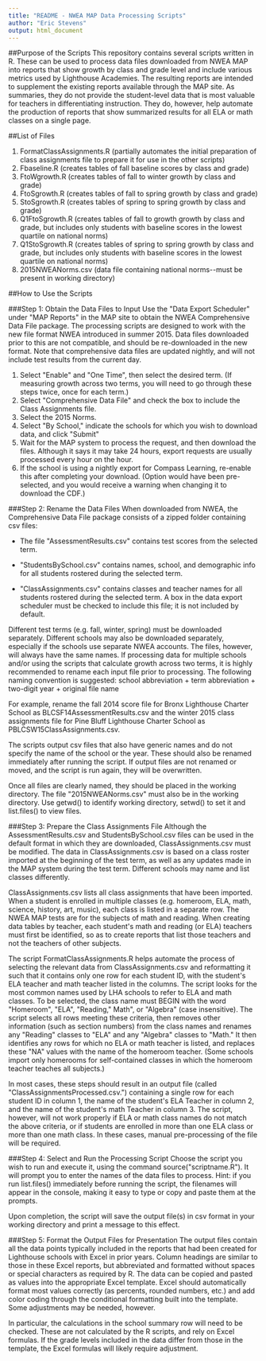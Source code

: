 ```yaml
---
title: "README - NWEA MAP Data Processing Scripts"
author: "Eric Stevens"
output: html_document
---
```


##Purpose of the Scripts
This repository contains several scripts written in R. These can be used to process data files downloaded from NWEA MAP into reports that show growth by class and grade level and include various metrics used by Lighthouse Academies. The resulting reports are intended to supplement the existing reports available through the MAP site. As summaries, they do not provide the student-level data that is most valuable for teachers in differentiating instruction. They do, however, help automate the production of reports that show summarized results for all ELA or math classes on a single page.

##List of Files
1. FormatClassAssignments.R (partially automates the initial preparation of class assignments file to prepare it for use in the other scripts)
2. Fbaseline.R (creates tables of fall baseline scores by class and grade)
3. FtoWgrowth.R (creates tables of fall to winter growth by class and grade)
4. FtoSgrowth.R (creates tables of fall to spring growth by class and grade)
5. StoSgrowth.R (creates tables of spring to spring growth by class and grade)
6. Q1FtoSgrowth.R (creates tables of fall to growth growth by class and grade, but includes only students with baseline scores in the lowest quartile on national norms)
7. Q1StoSgrowth.R (creates tables of spring to spring growth by class and grade, but includes only students with baseline scores in the lowest quartile on national norms)
8. 2015NWEANorms.csv (data file containing national norms--must be present in working directory)

##How to Use the Scripts

###Step 1: Obtain the Data Files to Input
Use the "Data Export Scheduler" under "MAP Reports" in the MAP site to obtain the NWEA Comprehensive Data File package. The processing scripts are designed to work with the new file format NWEA introduced in summer 2015. Data files downloaded prior to this are not compatible, and should be re-downloaded in the new format. Note that comprehensive data files are updated nightly, and will not include test results from the current day.

1. Select "Enable" and "One Time", then select the desired term. (If measuring growth across two terms, you will need to go through these steps twice, once for each term.)
2. Select "Comprehensive Data File" and check the box to include the Class Assignments file.
3. Select the 2015 Norms.
4. Select "By School," indicate the schools for which you wish to download data, and click "Submit"
5. Wait for the MAP system to process the request, and then download the files. Although it says it may take 24 hours, export requests are usually processed every hour on the hour.
6. If the school is using a nightly export for Compass Learning, re-enable this after completing your download. (Option would have been pre-selected, and you would receive a warning when changing it to download the CDF.)

###Step 2: Rename the Data Files
When downloaded from NWEA, the Comprehensive Data File package consists of a zipped folder containing csv files:

*  The file "AssessmentResults.csv" contains test scores from the selected term. 

*  "StudentsBySchool.csv" contains names, school, and demographic info for all students rostered during the selected term. 

*  "ClassAssignments.csv" contains classes and teacher names for all students rostered during the selected term.
A box in the data export scheduler must be checked to include this file; it is not included by default.

Different test terms (e.g. fall, winter, spring) must be downloaded separately. Different schools may also be downloaded separately, especially if the schools use separate NWEA accounts. The files, however, will always have the same names. If processing data for multiple schools and/or using the scripts that calculate growth across two terms, it is highly recommended to rename each input file prior to processing. The following naming convention is suggested:
school abbreviation + term abbreviation + two-digit year + original file name

For example, rename the fall 2014 score file for Bronx Lighthouse Charter School as BLCSF14AssessmentResults.csv
and the winter 2015 class assignments file for Pine Bluff Lighthouse Charter School as PBLCSW15ClassAssignments.csv.

The scripts output csv files that also have generic names and do not specify the name of the school or the year. These should also be renamed immediately after running the script. If output files are not renamed or moved, and the script is run again, they will be overwritten.

Once all files are clearly named, they should be placed in the working directory. The file "2015NWEANorms.csv" must also be in the working directory. Use getwd() to identify working directory, setwd() to set it and list.files() to view files.

###Step 3: Prepare the Class Assignments File
Although the AssessmentResults.csv and StudentsBySchool.csv files can be used in the default format in which they are downloaded, ClassAssignments.csv must be modified. The data in ClassAssignments.csv is based on a class roster imported at the beginning of the test term, as well as any updates made in the MAP system during the test term. Different schools may name and list classes differently.

ClassAssignments.csv lists all class assignments that have been imported. When a student is enrolled in multiple classes (e.g. homeroom, ELA, math, science, history, art, music), each class is listed in a separate row. The NWEA MAP tests are for the subjects of math and reading. When creating data tables by teacher, each student's math and reading (or ELA) teachers must first be identified, so as to create reports that list those teachers and not the teachers of other subjects.

The script FormatClassAssignments.R helps automate the process of selecting the relevant data from ClassAssignments.csv and reformatting it such that it contains only one row for each student ID, with the student's ELA teacher and math teacher listed in the columns. The script looks for the most common names used by LHA schools to refer to ELA and math classes. To be selected, the class name must BEGIN with the word "Homeroom", "ELA", "Reading," Math", or "Algebra" (case insensitive). The script selects all rows meeting these criteria, then removes other information (such as section numbers) from the class names and renames any "Reading" classes to "ELA" and any "Algebra" classes to "Math." It then identifies any rows for which no ELA or math teacher is listed, and replaces these "NA" values with the name of the homeroom teacher. (Some schools import only homerooms for self-contained classes in which the homeroom teacher teaches all subjects.) 

In most cases, these steps should result in an output file (called "ClassAssignmentsProcessed.csv.") containing a single row for each student ID in column 1, the name of the student's ELA Teacher in column 2, and the name of the student's math Teacher in column 3. The script, however, will not work properly if ELA or math class names do not match the above criteria, or if students are enrolled in more than one ELA class or more than one math class. In these cases, manual pre-processing of the file will be required.

###Step 4: Select and Run the Processing Script
Choose the script you wish to run and execute it, using the command source("scriptname.R"). It will prompt you to enter the names of the data files to process. Hint: if you run list.files() immediately before running the script, the filenames will appear in the console, making it easy to type or copy and paste them at the prompts.

Upon completion, the script will save the output file(s) in csv format in your working directory and print a message to this effect.

###Step 5: Format the Output Files for Presentation
The output files contain all the data points typically included in the reports that had been created for Lighthouse schools with Excel in prior years. Column headings are similar to those in these Excel reports, but abbreviated and formatted without spaces or special characters as required by R. The data can be copied and pasted as values into the appropriate Excel template. Excel should automatically format most values correctly (as percents, rounded numbers, etc.) and add color coding through the conditional formatting built into the template. Some adjustments may be needed, however. 

In particular, the calculations in the school summary row will need to be checked. These are not calculated by the R scripts, and rely on Excel formulas. If the grade levels included in the data differ from those in the template, the Excel formulas will likely require adjustment.
